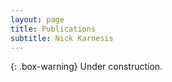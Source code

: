 ```yaml
---
layout: page
title: Publications
subtitle: Nick Karnesis
---
```


{: .box-warning}
Under construction.

